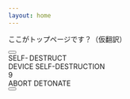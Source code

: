 ```yaml
---
layout: home
---
```

ここがトップページです？（仮翻訳）

<div class="grid"></div>

<div class="warning"></div>

<div class="base">
	<button id="activate">
		<span></span>
	</button>
</div>

<div class="box opened" id="cover">
	<div></div>
	<div></div>
	<div></div>
	<div></div>
	<div></div>
	<div></div>
	<span></span><span></span>
</div>

<div class="hinges"></div>

<div class="text">
	SELF-&thinsp;DESTRUCT
</div>

<div id="panel">
	<div id="msg">DEVICE SELF-DESTRUCTION </div>
	<div id="time">9</div>
	<span id="abort">ABORT</span>
	<span id="detonate">DETONATE</span>
</div>

<div id="turn-off"></div>
<div id="closing"></div>

<div id="restart"><button id="reload"></button></div>

<div id="mute"></div>

<audio id="alarm">
	<source src="https://josetxu.com/demos/sounds/self-destruct-alarm-count.mp3" type="audio/mpeg">
</audio>